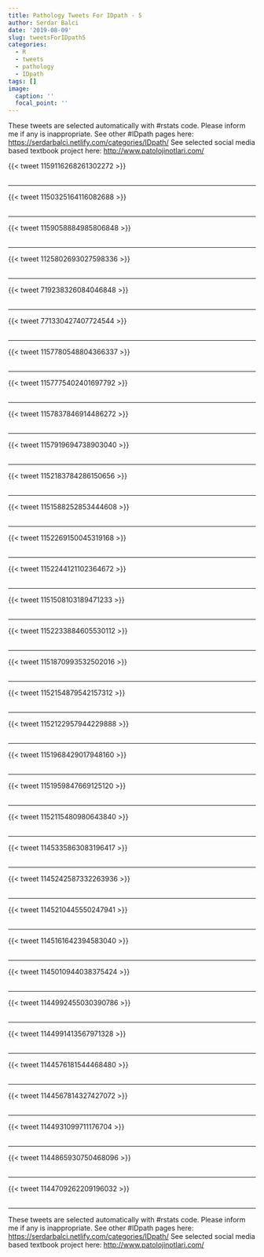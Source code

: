 ```yaml
---
title: Pathology Tweets For IDpath - 5
author: Serdar Balci
date: '2019-08-09'
slug: tweetsForIDpath5
categories:
  - R
  - tweets
  - pathology
  - IDpath
tags: []
image:
  caption: ''
  focal_point: ''
---
```



These tweets are selected automatically with #rstats code. Please inform me if any is inappropriate.
See other #IDpath pages here: https://serdarbalci.netlify.com/categories/IDpath/ 
See selected social media based textbook project here: http://www.patolojinotlari.com/

{{< tweet 1159116268261302272 >}}
<br>
<br>
<hr>
{{< tweet 1150325164116082688 >}}
<br>
<br>
<hr>
{{< tweet 1159058884985806848 >}}
<br>
<br>
<hr>
{{< tweet 1125802693027598336 >}}
<br>
<br>
<hr>
{{< tweet 719238326084046848 >}}
<br>
<br>
<hr>
{{< tweet 771330427407724544 >}}
<br>
<br>
<hr>
{{< tweet 1157780548804366337 >}}
<br>
<br>
<hr>
{{< tweet 1157775402401697792 >}}
<br>
<br>
<hr>
{{< tweet 1157837846914486272 >}}
<br>
<br>
<hr>
{{< tweet 1157919694738903040 >}}
<br>
<br>
<hr>
{{< tweet 1152183784286150656 >}}
<br>
<br>
<hr>
{{< tweet 1151588252853444608 >}}
<br>
<br>
<hr>
{{< tweet 1152269150045319168 >}}
<br>
<br>
<hr>
{{< tweet 1152244121102364672 >}}
<br>
<br>
<hr>
{{< tweet 1151508103189471233 >}}
<br>
<br>
<hr>
{{< tweet 1152233884605530112 >}}
<br>
<br>
<hr>
{{< tweet 1151870993532502016 >}}
<br>
<br>
<hr>
{{< tweet 1152154879542157312 >}}
<br>
<br>
<hr>
{{< tweet 1152122957944229888 >}}
<br>
<br>
<hr>
{{< tweet 1151968429017948160 >}}
<br>
<br>
<hr>
{{< tweet 1151959847669125120 >}}
<br>
<br>
<hr>
{{< tweet 1152115480980643840 >}}
<br>
<br>
<hr>
{{< tweet 1145335863083196417 >}}
<br>
<br>
<hr>
{{< tweet 1145242587332263936 >}}
<br>
<br>
<hr>
{{< tweet 1145210445550247941 >}}
<br>
<br>
<hr>
{{< tweet 1145161642394583040 >}}
<br>
<br>
<hr>
{{< tweet 1145010944038375424 >}}
<br>
<br>
<hr>
{{< tweet 1144992455030390786 >}}
<br>
<br>
<hr>
{{< tweet 1144991413567971328 >}}
<br>
<br>
<hr>
{{< tweet 1144576181544468480 >}}
<br>
<br>
<hr>
{{< tweet 1144567814327427072 >}}
<br>
<br>
<hr>
{{< tweet 1144931099711176704 >}}
<br>
<br>
<hr>
{{< tweet 1144865930750468096 >}}
<br>
<br>
<hr>
{{< tweet 1144709262209196032 >}}
<br>
<br>
<hr>


These tweets are selected automatically with #rstats code. Please inform me if any is inappropriate.
See other #IDpath pages here: https://serdarbalci.netlify.com/categories/IDpath/ 
See selected social media based textbook project here: http://www.patolojinotlari.com/
